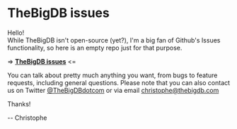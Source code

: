 TheBigDB issues
===============

Hello!  
While TheBigDB isn't open-source (yet?), I'm a big fan of Github's Issues functionality, so here is an empty repo just for that purpose.  
  
=> **[TheBigDB issues](https://github.com/thebigdb/thebigdb-issues/issues)** <=  
  
You can talk about pretty much anything you want, from bugs to feature requests, including general questions. 
Please note that you can also contact us on Twitter [@TheBigDBdotcom](https://twitter.com/TheBigDBdotcom) or via email <christophe@thebigdb.com>

Thanks!

-- Christophe
